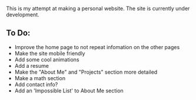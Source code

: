 This is my attempt at making a personal website. The site is currently under development.

## To Do:
- Improve the home page to not repeat infomation on the other pages
- Make the site mobile friendly
- Add some cool animations
- Add a resume
- Make the "About Me" and "Projects" section more detailed
- Make a math section
- Add contact info?
- Add an 'Impossible List' to About Me section
